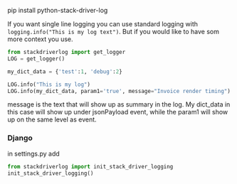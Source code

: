 pip install python-stack-driver-log

If you want single line logging you can use standard logging with `logging.info("This is my log text")`. But if you 
would like to have som more context you use.

```python
from stackdriverlog import get_logger
LOG = get_logger()

my_dict_data = {'test':1, 'debug':2}

LOG.info("This is my log")
LOG.info(my_dict_data, param1='true', message="Invoice render timing")
``` 
message is the text that will show up as summary in the log. My dict_data in this case 
will show up under jsonPayload event, while the param1 will show up on the same level
as event. 

### Django
in settings.py add
```python
from stackdriverlog import init_stack_driver_logging
init_stack_driver_logging()
```


